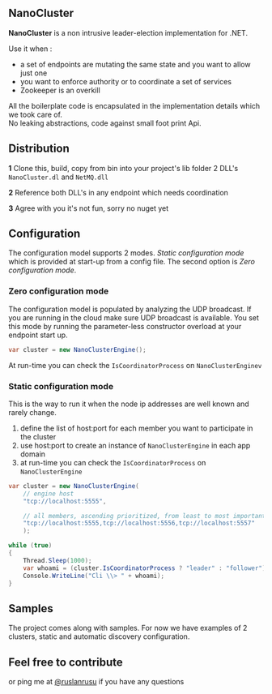 ## NanoCluster  

**NanoCluster** is a non intrusive leader-election implementation for .NET. 

Use it when :

- a set of endpoints are mutating the same state and you want to allow just one
- you want to enforce authority or to coordinate a set of services
- Zookeeper is an overkill

All the boilerplate code is encapsulated in the implementation details which we took care of.  
No leaking abstractions, code against small foot print Api.


## Distribution ##

**1** Clone this, build, copy from bin into your project's lib folder 2 DLL's ```NanoCluster.dl``` and ```NetMQ.dll``` 

**2** Reference both DLL's in any endpoint which needs coordination

**3** Agree with you it's not fun, sorry no nuget yet

## Configuration ##
The configuration model supports 2 modes. *Static configuration mode* which is provided at start-up from a config file. The second option is *Zero configuration mode*. 

### Zero configuration mode ###
The configuration model is populated by analyzing the UDP broadcast. If you are running in the cloud make sure UDP broadcast is available. You set this mode by running the parameter-less constructor overload at your endpoint start up.

```csharp
var cluster = new NanoClusterEngine();
```
At run-time you can check the ```IsCoordinatorProcess``` on ```NanoClusterEnginev```

### Static configuration mode ###
This is the way to run it when the node ip addresses are well known and rarely change.

1. define the list of host:port for each member you want to participate in the cluster   
2. use host:port to create an instance of ```NanoClusterEngine``` in each app domain
3. at run-time you can check the ```IsCoordinatorProcess``` on ```NanoClusterEngine```


```csharp
var cluster = new NanoClusterEngine(
    // engine host	
    "tcp://localhost:5555",

    // all members, ascending prioritized, from least to most important
    "tcp://localhost:5555,tcp://localhost:5556,tcp://localhost:5557"
    );

while (true)
{
    Thread.Sleep(1000);
    var whoami = (cluster.IsCoordinatorProcess ? "leader" : "follower");
    Console.WriteLine("Cli \\> " + whoami);
}
```

## Samples ##
The project comes along with samples. For now we have examples of 2 clusters, static and automatic discovery configuration. 



## Feel free to contribute ##
or ping me at [@ruslanrusu](https://twitter.com/ruslanrusu) if you have any questions